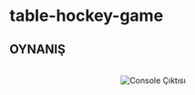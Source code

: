 # table-hockey-game

## OYNANIŞ
<br/>
<div style="text-align:center">
<img src="https://i.hizliresim.com/sarb4ed.gif" alt="Console Çıktısı">
</div>
